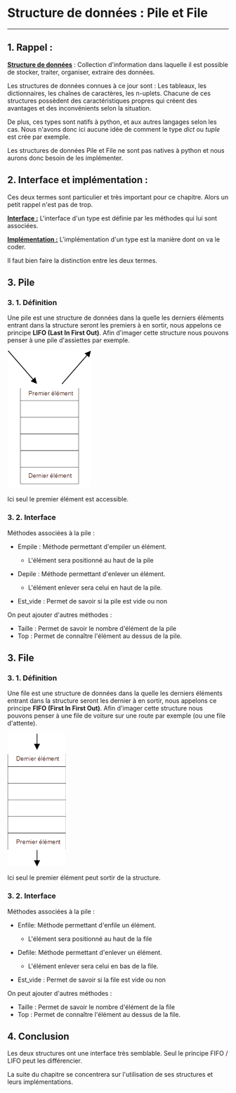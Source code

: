 # Structure de données : Pile et File

------

## 1. Rappel :

<u>**Structure de données**</u> : Collection d'information dans laquelle il est possible de stocker, traiter, organiser, extraire des données.

Les structures de données connues à ce jour sont : Les tableaux, les dictionnaires, les chaînes de caractères, les n-uplets. Chacune de ces structures possèdent des caractéristiques propres qui créent des avantages et des inconvénients selon la situation.

De plus, ces types sont natifs à python, et aux autres langages selon les cas. Nous n'avons donc ici aucune idée de comment le type *dict* ou *tuple* est crée par exemple.

Les structures de données Pile et File ne sont pas natives à python et nous aurons donc besoin de les implémenter.

## 2. Interface et implémentation : 

Ces deux termes sont particulier et très important pour ce chapitre. Alors un petit rappel n'est pas de trop.

<u>**Interface :**</u> L'interface d'un type est définie par les méthodes qui lui sont associées. 

**<u>Implémentation :</u>** L'implémentation d'un type est la manière dont on va le coder.

Il faut bien faire la distinction entre les deux termes.

## 3. Pile

### 3. 1. Définition

Une pile est une structure de données dans la quelle les derniers éléments entrant dans la structure seront les premiers à en sortir, nous appelons ce principe **LIFO (Last In First Out)**. Afin d'imager cette structure nous pouvons penser à une pile d'assiettes par exemple.

![image-20220729234146926](../Images/Pile.png)

Ici seul le premier élément est accessible.  

### 3. 2. Interface

Méthodes associées à la pile :

- Empile : Méthode permettant d'empiler un élément.
  - L'élément sera positionné au haut de la pile
- Depile : Méthode permettant d'enlever un élément.
  - L'élément enlever sera celui en haut de la pile.

- Est_vide : Permet de savoir si la pile est vide ou non

On peut ajouter d'autres méthodes :

- Taille : Permet de savoir le nombre d'élément de la pile
- Top : Permet de connaître l'élément au dessus de la pile.

## 3. File

### 3. 1. Définition

Une file est une structure de données dans la quelle les derniers éléments entrant dans la structure seront les dernier à en sortir, nous appelons ce principe **FIFO (First In First Out)**. Afin d'imager cette structure nous pouvons penser à une file de voiture sur une route par exemple (ou une file d'attente).

![File](../Images/File.png)

Ici seul le premier élément peut sortir de la structure.    

### 3. 2. Interface

Méthodes associées à la pile :

- Enfile: Méthode permettant d'enfile un élément.
  - L'élément sera positionné au haut de la file
- Defile: Méthode permettant d'enlever un élément.
  - L'élément enlever sera celui en bas de la file.

- Est_vide : Permet de savoir si la file est vide ou non

On peut ajouter d'autres méthodes :

- Taille : Permet de savoir le nombre d'élément de la file
- Top : Permet de connaître l'élément au dessus de la file.

## 4. Conclusion

Les deux structures ont une interface très semblable. Seul le principe FIFO / LIFO peut les différencier. 

La suite du chapitre se concentrera sur l'utilisation de ses structures et leurs implémentations.